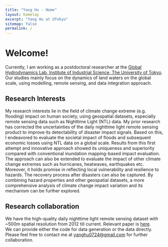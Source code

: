 ```yaml
---
title: "Yang Hu - Home"
layout: homelay
excerpt: "Yang Hu at UTokyo"
sitemap: false
permalink: /
---
```

# Welcome!

Currently, I am working as a postdoctoral researcher at the [Global Hydrodynamics Lab, Institute of Industrial Science, The University of Tokyo](https://global-hydrodynamics.github.io/). Our studies mainly focus on the dynamics of land waters on the global scale, using modelling, remote sensing, and data integration approach.


## Research Interests
My research interests lie in the field of climate change extreme (e.g. flooding) impact on human society, using geospatial datasets, especially remote sensing data such as Nighttime Light (NTL) data. My prior research has corrected the uncertainties of the daily nighttime light remote sensing product to improve its detectability of disaster impact signals. Based on this, I endeavored to evaluate the societal impact of floods and subsequent economic losses using NTL data on a global scale. Results from this first attempt and innovative approach showed its uniqueness and superiority compared with conventional inundation mapping-based impact evaluation. The approach can also be extended to evaluate the impact of other climate change extremes such as hurricanes, heatwaves, earthquakes etc. Moreover, it holds promise in reflecting local vulnerability and resilience to hazards. The recovery process after disasters can also be captured. By combining hazard properties and other geospatial datasets, a more comprehensive analysis of climate change impact variation and its mechanism can be further explored.

## Research collaboration
We have the high-quality daily nighttime light remote sensing dataset with ~500m spatial resolution from 2012 till current. Relevant paper is [here](https://doi.org/10.1016/j.rse.2024.114077). <br>
We can provide either the code for data generation or the data directly. <br>
Please feel free to contact me at yanghu0724@gmail.com for further collaboration.
